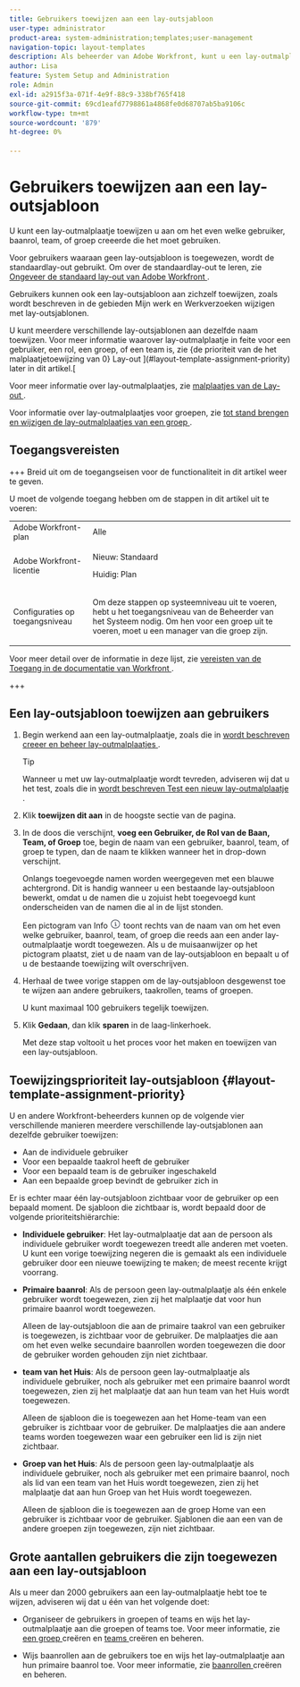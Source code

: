 ```yaml
---
title: Gebruikers toewijzen aan een lay-outsjabloon
user-type: administrator
product-area: system-administration;templates;user-management
navigation-topic: layout-templates
description: Als beheerder van Adobe Workfront, kunt u een lay-outmalplaatje toewijzen u aan om het even welke gebruiker, baanrol, team, of groep hebt gecreeerd die het moet gebruiken.
author: Lisa
feature: System Setup and Administration
role: Admin
exl-id: a2915f3a-071f-4e9f-88c9-338bf765f418
source-git-commit: 69cd1eafd7798861a4868fe0d68707ab5ba9106c
workflow-type: tm+mt
source-wordcount: '879'
ht-degree: 0%

---
```


# Gebruikers toewijzen aan een lay-outsjabloon

U kunt een lay-outmalplaatje toewijzen u aan om het even welke gebruiker, baanrol, team, of groep creeerde die het moet gebruiken.

Voor gebruikers waaraan geen lay-outsjabloon is toegewezen, wordt de standaardlay-out gebruikt. Om over de standaardlay-out te leren, zie [ Ongeveer de standaard lay-out van Adobe Workfront ](../../../administration-and-setup/customize-workfront/use-layout-templates/about-the-default-wf-layout.md).

Gebruikers kunnen ook een lay-outsjabloon aan zichzelf toewijzen, zoals wordt beschreven in de gebieden Mijn werk en Werkverzoeken wijzigen met lay-outsjablonen.

U kunt meerdere verschillende lay-outsjablonen aan dezelfde naam toewijzen. Voor meer informatie waarover lay-outmalplaatje in feite voor een gebruiker, een rol, een groep, of een team is, zie {de prioriteit van de het malplaatjetoewijzing van 0} Lay-out ](#layout-template-assignment-priority) later in dit artikel.[

Voor meer informatie over lay-outmalplaatjes, zie [ malplaatjes van de Lay-out ](../../../administration-and-setup/customize-workfront/use-layout-templates/use-layout-templates-customize-ui.md).

Voor informatie over lay-outmalplaatjes voor groepen, zie [ tot stand brengen en wijzigen de lay-outmalplaatjes van een groep ](../../../administration-and-setup/manage-groups/work-with-group-objects/create-and-modify-a-groups-layout-templates.md).

## Toegangsvereisten

+++ Breid uit om de toegangseisen voor de functionaliteit in dit artikel weer te geven.

U moet de volgende toegang hebben om de stappen in dit artikel uit te voeren:

<table style="table-layout:auto"> 
 <col> 
 <col> 
 <tbody> 
  <tr> 
   <td role="rowheader">Adobe Workfront-plan</td> 
   <td>Alle</td> 
  </tr> 
  <tr> 
   <td role="rowheader">Adobe Workfront-licentie</td> 
   <td><p>Nieuw: Standaard</p>
  <p> Huidig: Plan</p>
   </td> 
  </tr> 
  <tr> 
   <td role="rowheader">Configuraties op toegangsniveau</td> 
   <td> <p>Om deze stappen op systeemniveau uit te voeren, hebt u het toegangsniveau van de Beheerder van het Systeem nodig.
Om hen voor een groep uit te voeren, moet u een manager van die groep zijn.</p> </td> 
  </tr> 
 </tbody> 
</table>

Voor meer detail over de informatie in deze lijst, zie [ vereisten van de Toegang in de documentatie van Workfront ](/help/quicksilver/administration-and-setup/add-users/access-levels-and-object-permissions/access-level-requirements-in-documentation.md).

+++

## Een lay-outsjabloon toewijzen aan gebruikers

1. Begin werkend aan een lay-outmalplaatje, zoals die in [ wordt beschreven creeer en beheer lay-outmalplaatjes ](../../../administration-and-setup/customize-workfront/use-layout-templates/create-and-manage-layout-templates.md).

   >[!TIP]
   >
   >Wanneer u met uw lay-outmalplaatje wordt tevreden, adviseren wij dat u het test, zoals die in [ wordt beschreven Test een nieuw lay-outmalplaatje ](../../../administration-and-setup/customize-workfront/use-layout-templates/test-a-layout-template.md).

1. Klik **toewijzen dit aan** in de hoogste sectie van de pagina.
1. In de doos die verschijnt, **voeg een Gebruiker, de Rol van de Baan, Team, of Groep** toe, begin de naam van een gebruiker, baanrol, team, of groep te typen, dan de naam te klikken wanneer het in drop-down verschijnt.

   Onlangs toegevoegde namen worden weergegeven met een blauwe achtergrond. Dit is handig wanneer u een bestaande lay-outsjabloon bewerkt, omdat u de namen die u zojuist hebt toegevoegd kunt onderscheiden van de namen die al in de lijst stonden.

   Een pictogram van Info ![ pictogram van Info ](assets/info-icon.png) toont rechts van de naam van om het even welke gebruiker, baanrol, team, of groep die reeds aan een ander lay-outmalplaatje wordt toegewezen. Als u de muisaanwijzer op het pictogram plaatst, ziet u de naam van de lay-outsjabloon en bepaalt u of u de bestaande toewijzing wilt overschrijven.

1. Herhaal de twee vorige stappen om de lay-outsjabloon desgewenst toe te wijzen aan andere gebruikers, taakrollen, teams of groepen.

   U kunt maximaal 100 gebruikers tegelijk toewijzen.

1. Klik **Gedaan**, dan klik **sparen** in de laag-linkerhoek.

   Met deze stap voltooit u het proces voor het maken en toewijzen van een lay-outsjabloon.

## Toewijzingsprioriteit lay-outsjabloon {#layout-template-assignment-priority}

U en andere Workfront-beheerders kunnen op de volgende vier verschillende manieren meerdere verschillende lay-outsjablonen aan dezelfde gebruiker toewijzen:

* Aan de individuele gebruiker
* Voor een bepaalde taakrol heeft de gebruiker
* Voor een bepaald team is de gebruiker ingeschakeld
* Aan een bepaalde groep bevindt de gebruiker zich in

Er is echter maar één lay-outsjabloon zichtbaar voor de gebruiker op een bepaald moment. De sjabloon die zichtbaar is, wordt bepaald door de volgende prioriteitshiërarchie:

* **Individuele gebruiker**: Het lay-outmalplaatje dat aan de persoon als individuele gebruiker wordt toegewezen treedt alle anderen met voeten. U kunt een vorige toewijzing negeren die is gemaakt als een individuele gebruiker door een nieuwe toewijzing te maken; de meest recente krijgt voorrang.
* **Primaire baanrol**: Als de persoon geen lay-outmalplaatje als één enkele gebruiker wordt toegewezen, zien zij het malplaatje dat voor hun primaire baanrol wordt toegewezen.

  Alleen de lay-outsjabloon die aan de primaire taakrol van een gebruiker is toegewezen, is zichtbaar voor de gebruiker. De malplaatjes die aan om het even welke secundaire baanrollen worden toegewezen die door de gebruiker worden gehouden zijn niet zichtbaar.

* **team van het Huis**: Als de persoon geen lay-outmalplaatje als individuele gebruiker, noch als gebruiker met een primaire baanrol wordt toegewezen, zien zij het malplaatje dat aan hun team van het Huis wordt toegewezen.

  Alleen de sjabloon die is toegewezen aan het Home-team van een gebruiker is zichtbaar voor de gebruiker. De malplaatjes die aan andere teams worden toegewezen waar een gebruiker een lid is zijn niet zichtbaar.

* **Groep van het Huis**: Als de persoon geen lay-outmalplaatje als individuele gebruiker, noch als gebruiker met een primaire baanrol, noch als lid van een team van het Huis wordt toegewezen, zien zij het malplaatje dat aan hun Groep van het Huis wordt toegewezen.

  Alleen de sjabloon die is toegewezen aan de groep Home van een gebruiker is zichtbaar voor de gebruiker. Sjablonen die aan een van de andere groepen zijn toegewezen, zijn niet zichtbaar.

## Grote aantallen gebruikers die zijn toegewezen aan een lay-outsjabloon

<!--If you edit a layout template which is assigned to more than 2000 users and make changes to it, only the first 2000 users will be retained on the layout template and will see the changes you made. The layout template is removed from all others.
-->
Als u meer dan 2000 gebruikers aan een lay-outmalplaatje hebt toe te wijzen, adviseren wij dat u één van het volgende doet:

* Organiseer de gebruikers in groepen of teams en wijs het lay-outmalplaatje aan die groepen of teams toe. Voor meer informatie, zie [ een groep ](../../../administration-and-setup/manage-groups/create-and-manage-groups/create-a-group.md) creëren en [ teams ](../../../people-teams-and-groups/create-and-manage-teams/create-and-mange-teams.md) creëren en beheren.

* Wijs baanrollen aan de gebruikers toe en wijs het lay-outmalplaatje aan hun primaire baanrol toe. Voor meer informatie, zie [ baanrollen ](../../../administration-and-setup/set-up-workfront/organizational-setup/create-manage-job-roles.md) creëren en beheren.
